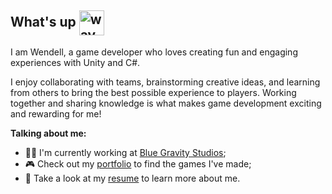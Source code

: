 ## What's up <img src="https://media.tenor.com/images/af1b615e4f90567a1328b7c320d3a601/tenor.gif" style="max-width:100%;" alt="wave-gif" height="40" width="40" align="center"></img>

I am Wendell, a game developer who loves creating fun and engaging experiences with Unity and C#.

I enjoy collaborating with teams, brainstorming creative ideas, and learning from others to bring the best possible experience to players. Working together and sharing knowledge is what makes game development exciting and rewarding for me!

**Talking about me:**
- 🧑‍💻 I'm currently working at [Blue Gravity Studios](https://gravity.games/);
- 🎮 Check out my [portfolio](https://wendell-leao.com/ "My portfolio website") to find the games I've made;
- 📄 Take a look at my [resume](https://wendellleao.github.io/resume/) to learn more about me.
